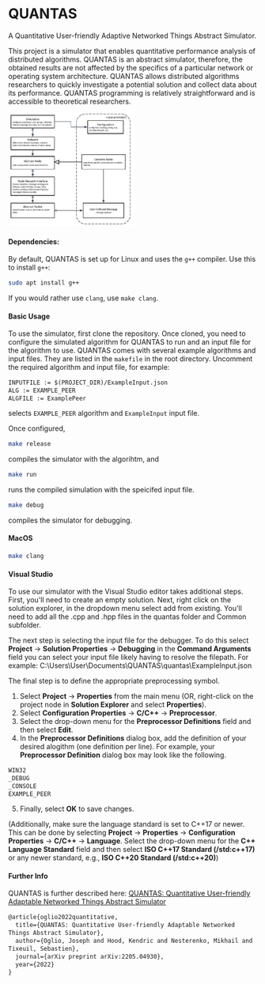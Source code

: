 # QUANTAS
A Quantitative User-friendly Adaptive Networked Things Abstract Simulator.

This project is a simulator that enables quantitative performance analysis of distributed algorithms. QUANTAS is an abstract simulator, therefore, the obtained results are not affected by the specifics of a particular network or operating system architecture. QUANTAS allows distributed algorithms researchers to quickly investigate a potential solution  and collect data about its performance. QUANTAS programming is relatively straightforward and is accessible to theoretical researchers. 

<img src="Documentation/abstract%20sim%20draw.pptx.jpg" alt="System Diagram" style="zoom: 33%;" />

#### Dependencies:

By default, QUANTAS is set up for Linux and uses the `g++` compiler. Use this to install `g++`:

```sh
sudo apt install g++
```

If you would rather use `clang`, use `make clang`.

#### Basic Usage
To use the simulator, first clone the repository. Once cloned, you need to configure the simulated algorithm for QUANTAS to run and an input file for the algorithm to use. QUANTAS comes with several example algorithms and input files. They are listed in the `makefile` in the root directory. Uncomment the required algorithm and input file, for example:
 
    INPUTFILE := $(PROJECT_DIR)/ExampleInput.json
    ALG := EXAMPLE_PEER
    ALGFILE := ExamplePeer

selects `EXAMPLE_PEER` algorithm and `ExampleInput` input file.

Once configured, 
```sh
make release 
```
compiles the simulator with the algorihtm, and
``` sh
make run
```
runs the compiled simulation with the speicifed input file.
       
```sh
make debug
````
compiles the simulator for debugging.


#### MacOS
```sh
make clang
```

#### Visual Studio

To use our simulator with the Visual Studio editor takes additional steps.
First, you'll need to create an empty solution.
Next, right click on the solution explorer, in the dropdown menu select add from existing.
You'll need to add all the .cpp and .hpp files in the quantas folder and Common subfolder.

The next step is selecting the input file for the debugger. 
To do this select **Project** -> **Solution Properties** -> **Debugging** in the **Command Arguments** field you can select your input file likely having to resolve the filepath. For example: C:\Users\User\Documents\QUANTAS\quantas\ExampleInput.json

The final step is to define the appropriate preprocessing symbol.
1. Select **Project** -> **Properties** from the main menu (OR, right-click on the project node in **Solution Explorer** and select **Properties**).
2. Select **Configuration Properties** -> **C/C++** -> **Preprocessor**.
3. Select the drop-down menu for the **Preprocessor Definitions** field and then select **Edit**.
4. In the **Preprocessor Definitions** dialog box, add the definition of your desired alogithm (one definition per line). For example, your **Preprocessor Definition** dialog box may look like the following.
```
WIN32
_DEBUG
_CONSOLE
EXAMPLE_PEER
```
5. Finally, select **OK** to save changes.

(Additionally, make sure the language standard is set to C++17 or newer. This can be done by selecting **Project** -> **Properties** -> **Configuration Properties** -> **C/C++** -> **Language**. Select the drop-down menu for the **C++ Language Standard** field and then select **ISO C++17 Standard (/std:c++17)** or any newer standard, e.g., **ISO C++20 Standard (/std:c++20)**)

#### Further Info

QUANTAS is further described here:
[QUANTAS: Quantitative User-friendly Adaptable Networked Things Abstract Simulator](https://arxiv.org/abs/2205.04930)
```
@article{oglio2022quantitative,
  title={QUANTAS: Quantitative User-friendly Adaptable Networked Things Abstract Simulator},
  author={Oglio, Joseph and Hood, Kendric and Nesterenko, Mikhail and Tixeuil, Sebastien},
  journal={arXiv preprint arXiv:2205.04930},
  year={2022}
}
```
